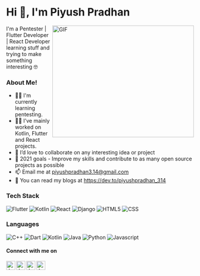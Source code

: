 # Hi 👋, I'm Piyush Pradhan



<img align="right" alt="GIF" height="300" width="380" src="https://user-images.githubusercontent.com/22797857/90096358-dba16400-dd54-11ea-8e44-e181ada72661.gif" />

I'm a Pentester | Flutter Developer | React Developer learning stuff and trying to make something interesting 🤓

### About Me!

- 👨‍🎓 I'm currently learning pentesting.
- 👨‍💻 I’ve mainly worked on Kotlin, Flutter and React projects.
- 👯 I’d love to collaborate on any interesting idea or project
- 🥅 2021 goals - Improve my skills and contribute to as many open source projects as possible
- 📫 Email me at [piyushpradhan3.14@gmail.com](mailto:piyushpradhan3.14@gmail.com)
- 📃 You can read my blogs at https://dev.to/piyushpradhan_314

 
 ### Tech Stack 
 ![Flutter](https://img.shields.io/badge/Flutter%20-%2302569B.svg?&style=for-the-badge&logo=Flutter&logoColor=white)
 ![Kotlin](https://img.shields.io/badge/kotlin-%230095D5.svg?&style=for-the-badge&logo=kotlin&logoColor=white)
 ![React](https://img.shields.io/badge/React-20232A?style=for-the-badge&logo=react&logoColor=61DAFB)
 ![Django](https://img.shields.io/badge/django%20-%23092E20.svg?&style=for-the-badge&logo=django&logoColor=white)
 ![HTML5](https://img.shields.io/badge/html5%20-%23E34F26.svg?&style=for-the-badge&logo=html5&logoColor=white)
 ![CSS](https://img.shields.io/badge/css3%20-%231572B6.svg?&style=for-the-badge&logo=css3&logoColor=white)
 
 ### Languages
 ![C++](https://img.shields.io/badge/c++%20-%2300599C.svg?&style=for-the-badge&logo=c%2B%2B&ogoColor=white)
 ![Dart](https://img.shields.io/badge/dart-%230175C2.svg?&style=for-the-badge&logo=dart&logoColor=white)
 ![Kotlin](https://img.shields.io/badge/kotlin-%230095D5.svg?&style=for-the-badge&logo=kotlin&logoColor=white)
 ![Java](https://img.shields.io/badge/java-%23ED8B00.svg?&style=for-the-badge&logo=java&logoColor=white)
 ![Python](https://img.shields.io/badge/python%20-%2314354C.svg?&style=for-the-badge&logo=python&logoColor=white)
 ![Javascript](https://img.shields.io/badge/javascript%20-%23323330.svg?&style=for-the-badge&logo=javascript&logoColor=%23F7DF1E)
 
 #### Connect with me on
<a href="https://www.linkedin.com/in/piyush-pradhan-04258a192/">
  <img align="left" alt="Jaskirat's LinkedIn" width="24px" src="https://cdn.jsdelivr.net/npm/simple-icons@v3/icons/linkedin.svg" />
</a>
<a href="https://www.instagram.com/piyush_3.14/">
  <img align="left" alt="Jaskirat's Instagram" width="24px" src="https://cdn.jsdelivr.net/npm/simple-icons@v3/icons/instagram.svg" />
</a>
<a href="https://www.facebook.com/piyushpradhan3.14/">
  <img align="left" alt="Jaskirat's Facebook" width="24px" src="https://cdn.jsdelivr.net/npm/simple-icons@v3/icons/facebook.svg" />
</a>
<a href="https://twitter.com/piyushpradhan07">
  <img align="left" alt="Jaskirat's Twitter" width="24px" src="https://cdn.jsdelivr.net/npm/simple-icons@3.13.0/icons/twitter.svg" />
</a>
